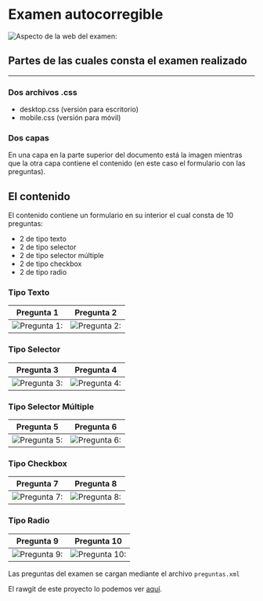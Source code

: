 # Examen autocorregible
![Aspecto de la web del examen:](https://github.com/sergjime/Examen-parte1/blob/master/img/aspecto_test.jpg)
## Partes de las cuales consta el examen realizado
------------------------------------------------------------------------------
### Dos archivos .css
- desktop.css (versión para escritorio)
- mobile.css (versión para móvil)
### Dos capas
En una capa en la parte superior del documento está la imagen mientras que la otra capa contiene el contenido (en este caso el formulario con las preguntas).
## El contenido
El contenido contiene un formulario en su interior el cual consta de 10 preguntas:
- 2 de tipo texto
- 2 de tipo selector 
- 2 de tipo selector múltiple
- 2 de tipo checkbox
- 2 de tipo radio
### Tipo Texto
| **Pregunta 1** | **Pregunta 2** |
| ---------- | ---------- |
| ![Pregunta 1:](https://github.com/sergjime/Examen-parte1/blob/master/img/pregunta1.png)   | ![Pregunta 2:](https://github.com/sergjime/Examen-parte1/blob/master/img/pregunta2.png)   |
### Tipo Selector
| **Pregunta 3** | **Pregunta 4** |
| ---------- | ---------- |
| ![Pregunta 3:](https://github.com/sergjime/Examen-parte1/blob/master/img/pregunta3.png)   | ![Pregunta 4:](https://github.com/sergjime/Examen-parte1/blob/master/img/pregunta4.png)   |
### Tipo Selector Múltiple
| **Pregunta 5** | **Pregunta 6** |
| ---------- | ---------- |
| ![Pregunta 5:](https://github.com/sergjime/Examen-parte1/blob/master/img/pregunta5.png)   | ![Pregunta 6:](https://github.com/sergjime/Examen-parte1/blob/master/img/pregunta6.png)   |
### Tipo Checkbox
| **Pregunta 7** | **Pregunta 8** |
| ---------- | ---------- |
| ![Pregunta 7:](https://github.com/sergjime/Examen-parte1/blob/master/img/pregunta7.png)   | ![Pregunta 8:](https://github.com/sergjime/Examen-parte1/blob/master/img/pregunta8.png)   |
### Tipo Radio
| **Pregunta 9** | **Pregunta 10** |
| ---------- | ---------- |
| ![Pregunta 9:](https://github.com/sergjime/Examen-parte1/blob/master/img/pregunta9.png)   | ![Pregunta 10:](https://github.com/sergjime/Examen-parte1/blob/master/img/pregunta10.png)   |

Las preguntas del examen se cargan mediante el archivo <code>preguntas.xml</code>

El rawgit de este proyecto lo podemos ver [aquí](https://rawgit.com/sergjime/Examen-parte1/master/index.html).
